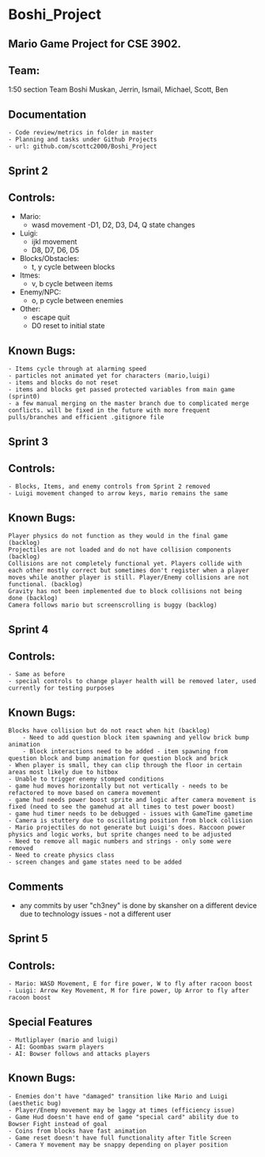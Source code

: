 # Boshi_Project
## Mario Game Project for CSE 3902. 
## Team:
1:50 section Team Boshi
Muskan, Jerrin, Ismail, Michael, Scott, Ben
## Documentation
    - Code review/metrics in folder in master
    - Planning and tasks under Github Projects
    - url: github.com/scottc2000/Boshi_Project
## Sprint 2
## Controls:
  - Mario:
    - wasd movement
    -D1, D2, D3, D4, Q state changes
  - Luigi:
    - ijkl movement
    - D8, D7, D6, D5
  - Blocks/Obstacles:
    - t, y cycle between blocks
  - Itmes:
    - v, b cycle between items
  - Enemy/NPC:
    - o, p cycle between enemies
  - Other:
    - escape quit
    - D0 reset to initial state
## Known Bugs: 
    - Items cycle through at alarming speed
    - particles not animated yet for characters (mario,luigi)
    - items and blocks do not reset
    - items and blocks get passed protected variables from main game (sprint0)
    - a few manual merging on the master branch due to complicated merge conflicts. will be fixed in the future with more frequent pulls/branches and efficient .gitignore file

## Sprint 3
## Controls:
    - Blocks, Items, and enemy controls from Sprint 2 removed
    - Luigi movement changed to arrow keys, mario remains the same

## Known Bugs:
    Player physics do not function as they would in the final game (backlog)
    Projectiles are not loaded and do not have collision components (backlog)
    Collisions are not completely functional yet. Players collide with each other mostly correct but sometimes don't register when a player moves while another player is still. Player/Enemy collisions are not functional. (backlog)
    Gravity has not been implemented due to block collisions not being done (backlog)
    Camera follows mario but screenscrolling is buggy (backlog)
    
## Sprint 4
## Controls:
    - Same as before
    - special controls to change player health will be removed later, used currently for testing purposes
## Known Bugs:
    Blocks have collision but do not react when hit (backlog)
        - Need to add question block item spawning and yellow brick bump animation
        - Block interactions need to be added - item spawning from question block and bump animation for question block and brick
    - When player is small, they can clip through the floor in certain areas most likely due to hitbox
    - Unable to trigger enemy stomped conditions
    - game hud moves horizontally but not vertically - needs to be refactored to move based on camera movement
    - game hud needs power boost sprite and logic after camera movement is fixed (need to see the gamehud at all times to test power boost)
    - game hud timer needs to be debugged - issues with GameTime gametime
    - Camera is stuttery due to oscillating position from block collision
    - Mario projectiles do not generate but Luigi's does. Raccoon power physics and logic works, but sprite changes need to be adjusted
    - Need to remove all magic numbers and strings - only some were removed
    - Need to create physics class
    - screen changes and game states need to be added
## Comments
- any commits by user "ch3ney" is done by skansher on a different device due to technology issues - not a different user
## Sprint 5
## Controls:
    - Mario: WASD Movement, E for fire power, W to fly after racoon boost
    - Luigi: Arrow Key Movement, M for fire power, Up Arror to fly after racoon boost
## Special Features
    - Mutliplayer (mario and luigi)
    - AI: Goombas swarm players
    - AI: Bowser follows and attacks players
## Known Bugs:
    - Enemies don't have "damaged" transition like Mario and Luigi (aesthetic bug)
    - Player/Enemy movement may be laggy at times (efficiency issue)
    - Game Hud doesn't have end of game "special card" ability due to Bowser Fight instead of goal
    - Coins from blocks have fast animation
    - Game reset doesn't have full functionality after Title Screen
    - Camera Y movement may be snappy depending on player position
